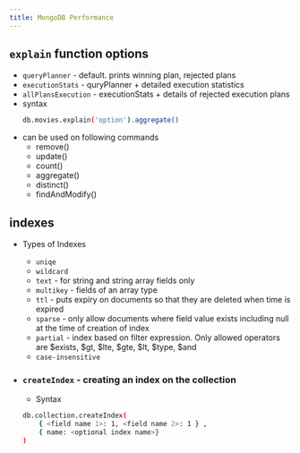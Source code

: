 ```yaml
---
title: MongoDB Performance
---
```


## `explain` function options
- `queryPlanner` - default. prints winning plan, rejected plans
- `executionStats` - quryPlanner + detailed execution statistics
- `allPlansExecution` - executionStats + details of rejected execution plans
- syntax
	```bash
    db.movies.explain('option').aggregate()
	```
- can be used on following commands
	- remove()
	- update()
	- count()
	- aggregate()
	- distinct()
	- findAndModify()
	
## indexes
- Types of Indexes
  - `uniqe`
  - `wildcard` 
  - `text` - for string and string array fields only
  - `multikey` - fields of an array type
  - `ttl`  - puts expiry on documents so that they are deleted when time is expired
  - `sparse` - only allow documents where field value exists including null at the time of creation of index	
  - `partial` - index based on filter expression. Only allowed operators are $exists, $gt, $lte, $gte, $lt, $type, $and
  - `case-insensitive`	

- ### `createIndex` - creating an index on the collection
	- Syntax
	```bash
    db.collection.createIndex(
		{ <field name 1>: 1, <field name 2>: 1 } ,
		{ name: <optional index name>}
	)
	```
